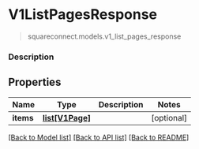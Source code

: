 # V1ListPagesResponse
> squareconnect.models.v1_list_pages_response

### Description



## Properties
Name | Type | Description | Notes
------------ | ------------- | ------------- | -------------
**items** | [**list[V1Page]**](V1Page.md) |  | [optional] 

[[Back to Model list]](../README.md#documentation-for-models) [[Back to API list]](../README.md#documentation-for-api-endpoints) [[Back to README]](../README.md)


